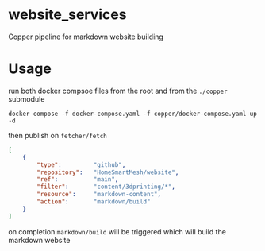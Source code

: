 # website_services
Copper pipeline for markdown website building

# Usage

run both docker compsoe files from the root and from the `./copper` submodule

```shell
docker compose -f docker-compose.yaml -f copper/docker-compose.yaml up -d
```

then publish on `fetcher/fetch`

```json
[
    {
        "type":         "github",
        "repository":   "HomeSmartMesh/website",
        "ref":          "main",
        "filter":       "content/3dprinting/*",
        "resource":     "markdown-content",
        "action":       "markdown/build"
    }
]
```

on completion `markdown/build` will be triggered which will build the markdown website
